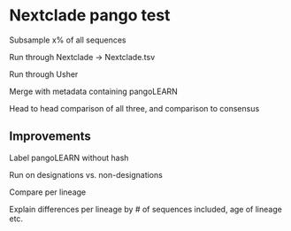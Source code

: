 # Nextclade pango test

Subsample x% of all sequences

Run through Nextclade -> Nextclade.tsv

Run through Usher

Merge with metadata containing pangoLEARN

Head to head comparison of all three, and comparison to consensus

## Improvements

Label pangoLEARN without hash

Run on designations vs. non-designations

Compare per lineage

Explain differences per lineage by # of sequences included, age of lineage etc.

